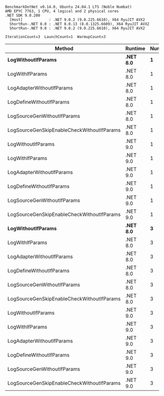 ```

BenchmarkDotNet v0.14.0, Ubuntu 24.04.1 LTS (Noble Numbat)
AMD EPYC 7763, 1 CPU, 4 logical and 2 physical cores
.NET SDK 9.0.200
  [Host]            : .NET 9.0.2 (9.0.225.6610), X64 RyuJIT AVX2
  ShortRun-.NET 8.0 : .NET 8.0.13 (8.0.1325.6609), X64 RyuJIT AVX2
  ShortRun-.NET 9.0 : .NET 9.0.2 (9.0.225.6610), X64 RyuJIT AVX2

IterationCount=3  LaunchCount=1  WarmupCount=3  

```
| Method                                     | Runtime  | Number | Mean      | Error     | StdDev   | Min       | Max       | Gen0   | Allocated |
|------------------------------------------- |--------- |------- |----------:|----------:|---------:|----------:|----------:|-------:|----------:|
| **LogWithoutIfParams**                         | **.NET 8.0** | **1**      |  **58.56 ns** |  **3.737 ns** | **0.205 ns** |  **58.33 ns** |  **58.68 ns** | **0.0052** |      **88 B** |
| LogWithIfParams                            | .NET 8.0 | 1      |  59.27 ns | 21.283 ns | 1.167 ns |  58.21 ns |  60.52 ns | 0.0052 |      88 B |
| LogAdapterWithoutIfParams                  | .NET 8.0 | 1      |  58.09 ns |  3.457 ns | 0.190 ns |  57.90 ns |  58.28 ns | 0.0052 |      88 B |
| LogDefineWithoutIfParams                   | .NET 8.0 | 1      |  19.88 ns |  0.162 ns | 0.009 ns |  19.87 ns |  19.89 ns |      - |         - |
| LogSourceGenWithoutIfParams                | .NET 8.0 | 1      |  19.88 ns |  0.221 ns | 0.012 ns |  19.88 ns |  19.90 ns |      - |         - |
| LogSourceGenSkipEnableCheckWithoutIfParams | .NET 8.0 | 1      |  19.39 ns |  4.344 ns | 0.238 ns |  19.24 ns |  19.67 ns |      - |         - |
| LogWithoutIfParams                         | .NET 9.0 | 1      |  56.82 ns |  4.363 ns | 0.239 ns |  56.56 ns |  57.03 ns | 0.0052 |      88 B |
| LogWithIfParams                            | .NET 9.0 | 1      |  58.68 ns |  1.841 ns | 0.101 ns |  58.56 ns |  58.76 ns | 0.0052 |      88 B |
| LogAdapterWithoutIfParams                  | .NET 9.0 | 1      |  58.49 ns |  3.429 ns | 0.188 ns |  58.37 ns |  58.71 ns | 0.0052 |      88 B |
| LogDefineWithoutIfParams                   | .NET 9.0 | 1      |  20.01 ns |  0.896 ns | 0.049 ns |  19.97 ns |  20.07 ns |      - |         - |
| LogSourceGenWithoutIfParams                | .NET 9.0 | 1      |  20.19 ns |  1.248 ns | 0.068 ns |  20.12 ns |  20.25 ns |      - |         - |
| LogSourceGenSkipEnableCheckWithoutIfParams | .NET 9.0 | 1      |  19.82 ns |  8.763 ns | 0.480 ns |  19.26 ns |  20.14 ns |      - |         - |
| **LogWithoutIfParams**                         | **.NET 8.0** | **3**      | **175.85 ns** | **47.277 ns** | **2.591 ns** | **173.58 ns** | **178.68 ns** | **0.0157** |     **264 B** |
| LogWithIfParams                            | .NET 8.0 | 3      | 174.15 ns | 16.886 ns | 0.926 ns | 173.31 ns | 175.14 ns | 0.0157 |     264 B |
| LogAdapterWithoutIfParams                  | .NET 8.0 | 3      | 173.92 ns | 31.896 ns | 1.748 ns | 172.11 ns | 175.60 ns | 0.0157 |     264 B |
| LogDefineWithoutIfParams                   | .NET 8.0 | 3      |  59.23 ns |  1.807 ns | 0.099 ns |  59.15 ns |  59.34 ns |      - |         - |
| LogSourceGenWithoutIfParams                | .NET 8.0 | 3      |  58.71 ns |  2.046 ns | 0.112 ns |  58.58 ns |  58.80 ns |      - |         - |
| LogSourceGenSkipEnableCheckWithoutIfParams | .NET 8.0 | 3      |  59.38 ns |  3.560 ns | 0.195 ns |  59.26 ns |  59.60 ns |      - |         - |
| LogWithoutIfParams                         | .NET 9.0 | 3      | 168.81 ns | 39.755 ns | 2.179 ns | 167.28 ns | 171.30 ns | 0.0157 |     264 B |
| LogWithIfParams                            | .NET 9.0 | 3      | 169.75 ns | 19.578 ns | 1.073 ns | 168.54 ns | 170.60 ns | 0.0157 |     264 B |
| LogAdapterWithoutIfParams                  | .NET 9.0 | 3      | 179.21 ns | 16.835 ns | 0.923 ns | 178.35 ns | 180.19 ns | 0.0157 |     264 B |
| LogDefineWithoutIfParams                   | .NET 9.0 | 3      |  60.15 ns |  7.906 ns | 0.433 ns |  59.65 ns |  60.43 ns |      - |         - |
| LogSourceGenWithoutIfParams                | .NET 9.0 | 3      |  58.38 ns |  3.937 ns | 0.216 ns |  58.26 ns |  58.63 ns |      - |         - |
| LogSourceGenSkipEnableCheckWithoutIfParams | .NET 9.0 | 3      |  57.64 ns |  0.460 ns | 0.025 ns |  57.62 ns |  57.67 ns |      - |         - |
